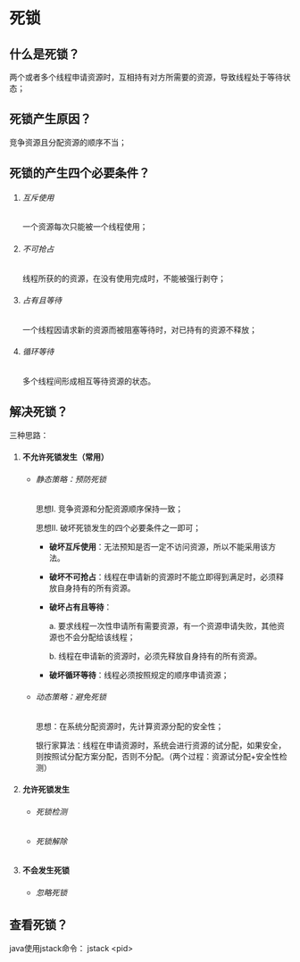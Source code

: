 # 死锁

## 什么是死锁？

两个或者多个线程申请资源时，互相持有对方所需要的资源，导致线程处于等待状态；

## 死锁产生原因？

竞争资源且分配资源的顺序不当；

## 死锁的产生四个必要条件？

1. ###### 互斥使用

   一个资源每次只能被一个线程使用；

2. ###### 不可抢占

   线程所获的的资源，在没有使用完成时，不能被强行剥夺；

3. ###### 占有且等待

   一个线程因请求新的资源而被阻塞等待时，对已持有的资源不释放；

4. ###### 循环等待

   多个线程间形成相互等待资源的状态。

## 解决死锁？

三种思路：

1. #### 不允许死锁发生（常用）

   - ###### 静态策略：预防死锁

     思想I. 竞争资源和分配资源顺序保持一致；

     思想II. 破坏死锁发生的四个必要条件之一即可；

     - **破坏互斥使用**：无法预知是否一定不访问资源，所以不能采用该方法。

     - **破坏不可抢占**：线程在申请新的资源时不能立即得到满足时，必须释放自身持有的所有资源。

     - **破坏占有且等待**：

       a. 要求线程一次性申请所有需要资源，有一个资源申请失败，其他资源也不会分配给该线程；

       b. 线程在申请新的资源时，必须先释放自身持有的所有资源。

     - **破坏循环等待**：线程必须按照规定的顺序申请资源；

   - ###### 动态策略：避免死锁

     思想：在系统分配资源时，先计算资源分配的安全性；

     银行家算法：线程在申请资源时，系统会进行资源的试分配，如果安全，则按照试分配方案分配，否则不分配。（两个过程：资源试分配+安全性检测）

2. #### 允许死锁发生

   - ###### 死锁检测

   - ###### 死锁解除

3. #### 不会发生死锁

   - ###### 忽略死锁

## 查看死锁？

java使用jstack命令： jstack  \<pid>